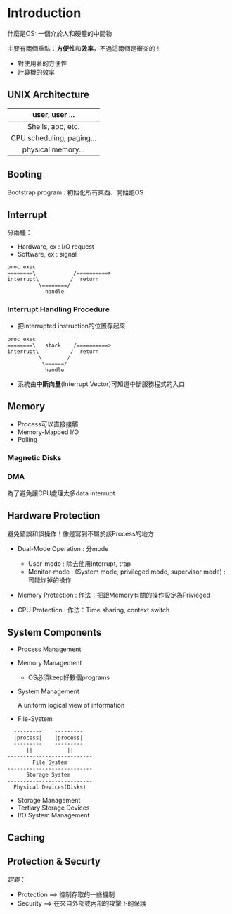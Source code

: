 # Introduction

什麼是OS: 一個介於人和硬體的中間物

主要有兩個重點：**方便性**和**效率**，不過這兩個是衝突的！

* 對使用著的方便性
* 計算機的效率

## UNIX Architecture

|  user, user ...           |
|:-------------------------:|
| Shells, app, etc.         |
| CPU scheduling, paging... |
| physical memory...        |

## Booting

Bootstrap program : 初始化所有東西、開始跑OS

## Interrupt

分兩種：

* Hardware, ex : I/O request
* Software, ex : signal

```
proc exec
========\            /==========>
interrupt\          /  return
          \========/
            handle
```

### Interrupt Handling Procedure

* 把interrupted instruction的位置存起來

```
proc exec
========\   stack    /==========>
interrupt\          /  return
          \        /
           \======/
            handle
```

* 系統由**中斷向量**(Interrupt Vector)可知道中斷服務程式的入口

## Memory

* Process可以直接接觸
* Memory-Mapped I/O
* Polling

### Magnetic Disks

### DMA

為了避免讓CPU處理太多data interrupt

## Hardware Protection

避免錯誤和誤操作！像是寫到不屬於該Process的地方

* Dual-Mode Operation : 分mode
    
    - User-mode : 除去使用interrupt, trap
    - Monitor-mode : (System mode, privileged mode, supervisor mode)
    : 可能炸掉的操作

* Memory Protection : 作法：把跟Memory有關的操作設定為Privieged
* CPU Protection : 作法：Time sharing, context switch

## System Components

* Process Management

* Memory Management

    - OS必須keep好數個programs

* System Management

    A uniform logical view of information

* File-System

```
  ---------    ---------
  |process|    |process|
  ---------    ---------
      ||           ||
---------------------------
        File System
---------------------------
      Storage System
---------------------------
  Physical Devices(Disks)
```

* Storage Management
* Tertiary Storage Devices
* I/O System Management

## Caching

## Protection & Securty

*定義*：

* Protection ==> 控制存取的一些機制
* Security ==>  在來自外部或內部的攻擊下的保護
